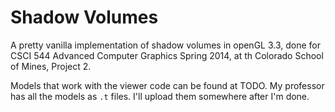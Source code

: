 # Shadow Volumes

A pretty vanilla implementation of shadow volumes in openGL 3.3,
done for CSCI 544 Advanced Computer Graphics Spring 2014, at th
Colorado School of Mines, Project 2.

Models that work with the viewer code can be found at TODO.
My professor has all the models as `.t` files. I'll upload
them somewhere after I'm done.
